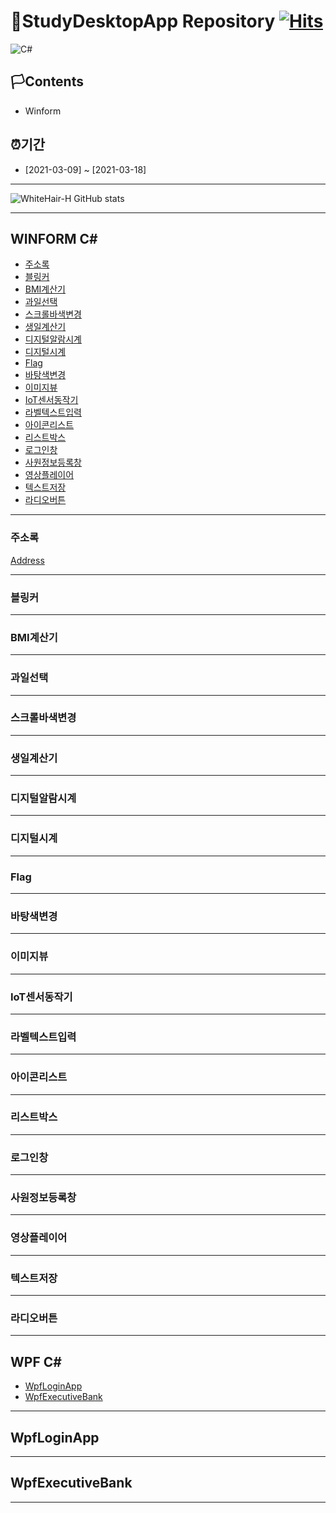 # 🚩StudyDesktopApp Repository                                                 [![Hits](https://hits.seeyoufarm.com/api/count/incr/badge.svg?url=https%3A%2F%2Fgithub.com%2Fgjbae1212%2Fhit-counter)](https://hits.seeyoufarm.com)                    

<img alt="C#" src="https://img.shields.io/badge/c%23%20-%23239120.svg?&style=for-the-badge&logo=c-sharp&logoColor=white"/>


## 🏳Contents
- Winform 

## ⏰기간
- [2021-03-09] ~ [2021-03-18]

--------------------------

![WhiteHair-H GitHub stats](https://github-readme-stats.vercel.app/api?username=anuraghazra&theme=kacho_ga&show_icons=true)


--------------------------
## WINFORM C#
* [주소록](#주소록)
* [블링커](#블링커)
* [BMI계산기](#BMI계산기)
* [과일선택](#과일선택)
* [스크롤바색변경](#스크롤바색변경)
* [생일계산기](#생일계산기)
* [디지털알람시계](#디지털알람시계)
* [디지털시계](#디지털시계)
* [Flag](#Flag)
* [바탕색변경](#바탕색변경)
* [이미지뷰](#이미지뷰)
* [IoT센서동작기](#IoT센서동작기)
* [라벨텍스트입력](#라벨텍스트입력)
* [아이콘리스트](#아이콘리스트)
* [리스트박스](#리스트박스)
* [로그인창](#로그인창)
* [사원정보등록창](#사원정보등록창)
* [영상플레이어](#영상플레이어)
* [텍스트저장](#텍스트저장)
* [라디오버튼](#라디오버튼)

---------------------------

### 주소록
[Address](https://github.com/WhiteHair-H/StudyDesktopApp/blob/main/ImageFile/WInForm/AddressInfoApp.jpg)

---------------------------

### 블링커


---------------------------
### BMI계산기


---------------------------
### 과일선택


---------------------------
### 스크롤바색변경


---------------------------
### 생일계산기


---------------------------
### 디지털알람시계


---------------------------
### 디지털시계


---------------------------
### Flag


---------------------------
### 바탕색변경


---------------------------
### 이미지뷰


---------------------------
### IoT센서동작기



---------------------------
### 라벨텍스트입력



---------------------------
### 아이콘리스트



---------------------------
### 리스트박스



---------------------------
### 로그인창



---------------------------
### 사원정보등록창



---------------------------
### 영상플레이어



---------------------------
### 텍스트저장



---------------------------
### 라디오버튼



---------------------------


## WPF C#
* [WpfLoginApp](#WpfLoginApp)
* [WpfExecutiveBank](#WpfExecutiveBank)

---------------------------
## WpfLoginApp


---------------------------
## WpfExecutiveBank


---------------------------





